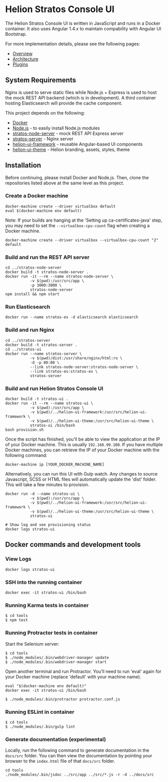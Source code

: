 # Helion Stratos Console UI
The Helion Stratos Console UI is written in JavaScript and runs in a Docker container. It also uses Angular 1.4.x to maintain compability with Angular UI Bootstrap.

For more implementation details, please see the following pages:
* [Overview](docs/README.md)
* [Architecture](docs/architecture.md)
* [Plugins](docs/plugins.md)

## System Requirements
Nginx is used to serve static files while Node.js + Express is used to host the mock REST API backend (which is in development). A third container hosting Elasticsearch will provide the cache component.

This project depends on the following:
* [Docker](https://docs.docker.com/mac)
* [Node.js](https://nodejs.org) - to easily install Node.js modules
* [stratos-node-server](https://github.com/hpcloud/stratos-node-server) - mock REST API Express server
* [stratos-server](https://github.com/hpcloud/stratos-server) - Nginx server
* [helion-ui-framework](https://github.com/hpcloud/helion-ui-framework) - reusable Angular-based UI components
* [helion-ui-theme](https://github.com/hpcloud/helion-ui-theme) - Helion branding, assets, styles, theme

## Installation
Before continuing, please install Docker and Node.js. Then, clone the repositories listed above at the same level as this project.

### Create a Docker machine
```
docker-machine create --driver virtualbox default
eval $(docker-machine env default)
```
Note: If your builds are hanging at the 'Setting up ca-certificates-java' step, you may need to set the `--virtualbox-cpu-count` flag when creating a Docker machine.
```
docker-machine create --driver virtualbox --virtualbox-cpu-count "2" default
```

### Build and run the REST API server
```
cd ../stratos-node-server
docker build -t stratos-node-server .
docker run -it --rm --name stratos-node-server \
           -v $(pwd):/usr/src/app \
           -p 3000:3000 \
           stratos-node-server
npm install && npm start
```

### Run Elasticsearch
```
docker run --name stratos-es -d elasticsearch elasticsearch
```

### Build and run Nginx
```
cd ../stratos-server
docker build -t stratos-server .
cd ../stratos-ui
docker run --name stratos-server \
           -v $(pwd)/dist:/usr/share/nginx/html:ro \
           -d -p 80:80 \
           --link stratos-node-server:stratos-node-server \
           --link stratos-es:stratos-es \
           stratos-server
```

### Build and run Helion Stratos Console UI
```
docker build -t stratos-ui .
docker run -it --rm --name stratos-ui \
           -v $(pwd):/usr/src/app \
           -v $(pwd)/../helion-ui-framework:/usr/src/helion-ui-framework \
           -v $(pwd)/../helion-ui-theme:/usr/src/helion-ui-theme \
           stratos-ui /bin/bash
bash provision.sh
```
Once the script has finished, you'll be able to view the application at the IP of your Docker machine. This is usually `192.168.99.100`. If you have multiple Docker machines, you can retrieve the IP of your Docker machine with the following command:
```
docker-machine ip [YOUR_DOCKER_MACHINE_NAME]
```

Alternatively, you can run this UI with Gulp watch. Any changes to source Javascript, SCSS or HTML files will automatically update the 'dist' folder. This will take a few minutes to provision.
```
docker run -d --name stratos-ui \
           -v $(pwd):/usr/src/app \
           -v $(pwd)/../helion-ui-framework:/usr/src/helion-ui-framework \
           -v $(pwd)/../helion-ui-theme:/usr/src/helion-ui-theme \
           stratos-ui

# Show log and see provisioning status
docker logs stratos-ui
```

## Docker commands and development tools

### View Logs
```
docker logs stratos-ui
```

### SSH into the running container
```
docker exec -it stratos-ui /bin/bash
```

### Running Karma tests in container
```
$ cd tools
$ npm test
```

### Running Protractor tests in container
Start the Selenium server:
```
$ cd tools
$ ./node_modules/.bin/webdriver-manager update
$ ./node_modules/.bin/webdriver-manager start
```

Open another terminal and run Protractor. You'll need to run 'eval' again for your Docker machine (replace 'default' with your machine name).
```
eval "$(docker-machine env default)"
docker exec -it stratos-ui /bin/bash

$ ./node_modules/.bin/protractor protractor.conf.js
```

### Running ESLint in container
```
$ cd tools
$ ./node_modules/.bin/gulp lint
```

### Generate documentation (experimental)
Locally, run the following command to generate documentation in the `docs/src` folder. You can then view the documentation by pointing your browser to the `index.html` file of that `docs/src` folder.
```
cd tools
./node_modules/.bin/jsdoc ../src/app ../src/*.js -r -d ../docs/src
```
